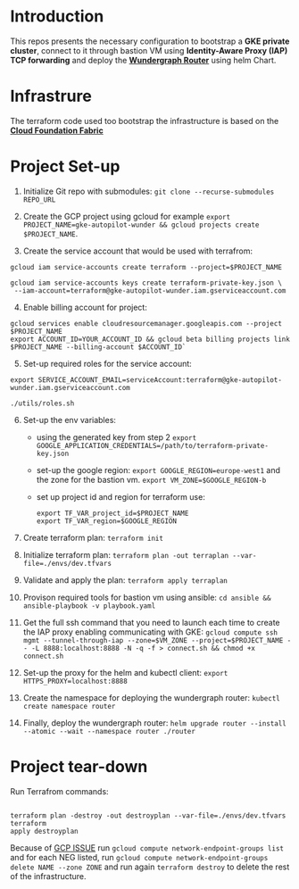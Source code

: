 # Introduction

This repos presents the necessary configuration to bootstrap a **GKE private
cluster**, connect to it through bastion VM using **Identity-Aware Proxy (IAP)
TCP forwarding** and deploy the
**[Wundergraph Router](https://github.com/wundergraph/cosmo/tree/main/helm/cosmo/charts/router)**
using helm Chart.

# Infrastrure

The terraform code used too bootstrap the infrastructure is based on the
**[Cloud Foundation Fabric](https://github.com/GoogleCloudPlatform/cloud-foundation-fabric)**

# Project Set-up

1. Initialize Git repo with submodules:
   `git clone --recurse-submodules REPO_URL`

2. Create the GCP project using gcloud for example
   `export PROJECT_NAME=gke-autopilot-wunder && gcloud projects create $PROJECT_NAME`.

3. Create the service account that would be used with terrafrom:

```
gcloud iam service-accounts create terraform --project=$PROJECT_NAME

gcloud iam service-accounts keys create terraform-private-key.json \
 --iam-account=terraform@gke-autopilot-wunder.iam.gserviceaccount.com
```

4. Enable billing account for project:

```
gcloud services enable cloudresourcemanager.googleapis.com --project $PROJECT_NAME
export ACCOUNT_ID=YOUR_ACCOUNT_ID && gcloud beta billing projects link $PROJECT_NAME --billing-account $ACCOUNT_ID`
```

5. Set-up required roles for the service account:

```
export SERVICE_ACCOUNT_EMAIL=serviceAccount:terraform@gke-autopilot-wunder.iam.gserviceaccount.com

./utils/roles.sh
```

6. Set-up the env variables:

   - using the generated key from step 2
     `export GOOGLE_APPLICATION_CREDENTIALS=/path/to/terraform-private-key.json`

   - set-up the google region: `export GOOGLE_REGION=europe-west1` and the zone
     for the bastion vm. `export VM_ZONE=$GOOGLE_REGION-b`

   - set up project id and region for terraform use:

     ```
     export TF_VAR_project_id=$PROJECT_NAME
     export TF_VAR_region=$GOOGLE_REGION
     ```

7. Create terraform plan: `terraform init`

8. Initialize terraform plan:
   `terraform plan -out terraplan --var-file=./envs/dev.tfvars`

9. Validate and apply the plan: `terraform apply terraplan`

10. Provison required tools for bastion vm using ansible:
    `cd ansible && ansible-playbook -v playbook.yaml`

11. Get the full ssh command that you need to launch each time to create the IAP
    proxy enabling communicating with GKE:
    `gcloud compute ssh mgmt --tunnel-through-iap --zone=$VM_ZONE --project=$PROJECT_NAME -- -L 8888:localhost:8888 -N -q -f > connect.sh && chmod +x connect.sh`

12. Set-up the proxy for the helm and kubectl client:
    `export HTTPS_PROXY=localhost:8888`

13. Create the namespace for deploying the wundergraph router:
    `kubectl create namespace router`

14. Finally, deploy the wundergraph router:
    `helm upgrade router --install --atomic --wait --namespace router ./router`

# Project tear-down

Run Terrafrom commands:

```

terraform plan -destroy -out destroyplan --var-file=./envs/dev.tfvars terraform
apply destroyplan

```

Because of
[GCP ISSUE](https://github.com/hashicorp/terraform-provider-google/issues/9812)
run `gcloud compute network-endpoint-groups list` and for each NEG listed, run
`gcloud compute network-endpoint-groups delete NAME --zone ZONE` and run again
`terraform destroy` to delete the rest of the infrastructure.

```

```
